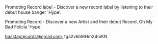


Promoting Record label - Discover a new record label by listening to their debut house banger 
'Hype'.

Promoting Record  - Discover a new Artist and their debut Record, Oh My Bad Felicia 'Hype'. 



basstaprecords@gmail.com, tga2v6bMHmX4mKN
